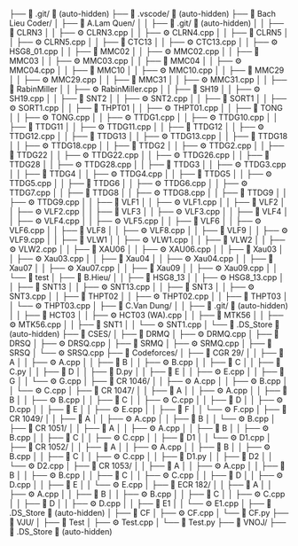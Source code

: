 ├── 📁 .git/ 🚫 (auto-hidden)
├── 📁 .vscode/ 🚫 (auto-hidden)
├── 📁 Bach Lieu Coder/
│   ├── 📁 A.Lam Quen/
│   │   ├── 📁 .git/ 🚫 (auto-hidden)
│   │   ├── 📄 CLRN3
│   │   ├── ⚙️ CLRN3.cpp
│   │   ├── ⚙️ CLRN4.cpp
│   │   ├── 📄 CLRN5
│   │   ├── ⚙️ CLRN5.cpp
│   │   ├── 📄 CTC13
│   │   ├── ⚙️ CTC13.cpp
│   │   ├── ⚙️ HSG8_01.cpp
│   │   ├── 📄 MMC02
│   │   ├── ⚙️ MMC02.cpp
│   │   ├── 📄 MMC03
│   │   ├── ⚙️ MMC03.cpp
│   │   ├── 📄 MMC04
│   │   ├── ⚙️ MMC04.cpp
│   │   ├── 📄 MMC10
│   │   ├── ⚙️ MMC10.cpp
│   │   ├── 📄 MMC29
│   │   ├── ⚙️ MMC29.cpp
│   │   ├── 📄 MMC31
│   │   ├── ⚙️ MMC31.cpp
│   │   ├── 📄 RabinMiller
│   │   ├── ⚙️ RabinMiller.cpp
│   │   ├── 📄 SH19
│   │   ├── ⚙️ SH19.cpp
│   │   ├── 📄 SNT2
│   │   ├── ⚙️ SNT2.cpp
│   │   ├── 📄 SORT1
│   │   ├── ⚙️ SORT1.cpp
│   │   ├── 📄 THPT01
│   │   ├── ⚙️ THPT01.cpp
│   │   ├── 📄 TONG
│   │   ├── ⚙️ TONG.cpp
│   │   ├── ⚙️ TTDG1.cpp
│   │   ├── ⚙️ TTDG10.cpp
│   │   ├── 📄 TTDG11
│   │   ├── ⚙️ TTDG11.cpp
│   │   ├── 📄 TTDG12
│   │   ├── ⚙️ TTDG12.cpp
│   │   ├── 📄 TTDG13
│   │   ├── ⚙️ TTDG13.cpp
│   │   ├── 📄 TTDG18
│   │   ├── ⚙️ TTDG18.cpp
│   │   ├── 📄 TTDG2
│   │   ├── ⚙️ TTDG2.cpp
│   │   ├── 📄 TTDG22
│   │   ├── ⚙️ TTDG22.cpp
│   │   ├── ⚙️ TTDG26.cpp
│   │   ├── 📄 TTDG28
│   │   ├── ⚙️ TTDG28.cpp
│   │   ├── 📄 TTDG3
│   │   ├── ⚙️ TTDG3.cpp
│   │   ├── 📄 TTDG4
│   │   ├── ⚙️ TTDG4.cpp
│   │   ├── 📄 TTDG5
│   │   ├── ⚙️ TTDG5.cpp
│   │   ├── 📄 TTDG6
│   │   ├── ⚙️ TTDG6.cpp
│   │   ├── ⚙️ TTDG7.cpp
│   │   ├── 📄 TTDG8
│   │   ├── ⚙️ TTDG8.cpp
│   │   ├── 📄 TTDG9
│   │   ├── ⚙️ TTDG9.cpp
│   │   ├── 📄 VLF1
│   │   ├── ⚙️ VLF1.cpp
│   │   ├── 📄 VLF2
│   │   ├── ⚙️ VLF2.cpp
│   │   ├── 📄 VLF3
│   │   ├── ⚙️ VLF3.cpp
│   │   ├── 📄 VLF4
│   │   ├── ⚙️ VLF4.cpp
│   │   ├── ⚙️ VLF5.cpp
│   │   ├── 📄 VLF6
│   │   ├── ⚙️ VLF6.cpp
│   │   ├── 📄 VLF8
│   │   ├── ⚙️ VLF8.cpp
│   │   ├── 📄 VLF9
│   │   ├── ⚙️ VLF9.cpp
│   │   ├── 📄 VLW1
│   │   ├── ⚙️ VLW1.cpp
│   │   ├── 📄 VLW2
│   │   ├── ⚙️ VLW2.cpp
│   │   ├── 📄 XAU06
│   │   ├── ⚙️ XAU06.cpp
│   │   ├── 📄 Xau03
│   │   ├── ⚙️ Xau03.cpp
│   │   ├── 📄 Xau04
│   │   ├── ⚙️ Xau04.cpp
│   │   ├── 📄 Xau07
│   │   ├── ⚙️ Xau07.cpp
│   │   ├── 📄 Xau09
│   │   ├── ⚙️ Xau09.cpp
│   │   └── 📄 test
│   ├── 📁 B.Hieu/
│   │   ├── 📄 HSG8_13
│   │   ├── ⚙️ HSG8_13.cpp
│   │   ├── 📄 SNT13
│   │   ├── ⚙️ SNT13.cpp
│   │   ├── 📄 SNT3
│   │   ├── ⚙️ SNT3.cpp
│   │   ├── 📄 THPT02
│   │   ├── ⚙️ THPT02.cpp
│   │   ├── 📄 THPT03
│   │   └── ⚙️ THPT03.cpp
│   ├── 📁 C.Van Dung/
│   │   ├── 📁 .git/ 🚫 (auto-hidden)
│   │   ├── 📄 HCT03
│   │   ├── ⚙️ HCT03 (WA).cpp
│   │   ├── 📄 MTK56
│   │   ├── ⚙️ MTK56.cpp
│   │   ├── 📄 SNT1
│   │   └── ⚙️ SNT1.cpp
│   └── 📄 .DS_Store 🚫 (auto-hidden)
├── 📁 CSES/
│   ├── 📄 DRMQ
│   ├── ⚙️ DRMQ.cpp
│   ├── 📄 DRSQ
│   ├── ⚙️ DRSQ.cpp
│   ├── 📄 SRMQ
│   ├── ⚙️ SRMQ.cpp
│   ├── 📄 SRSQ
│   └── ⚙️ SRSQ.cpp
├── 📁 Codeforces/
│   ├── 📁 CGR 29/
│   │   ├── 📄 A
│   │   ├── ⚙️ A.cpp
│   │   ├── 📄 B
│   │   ├── ⚙️ B.cpp
│   │   ├── 📄 C
│   │   ├── 🐍 C.py
│   │   ├── 📄 D
│   │   ├── 🐍 D.py
│   │   ├── 📄 E
│   │   ├── ⚙️ E.cpp
│   │   ├── 📄 G
│   │   └── ⚙️ G.cpp
│   ├── 📁 CR 1046/
│   │   ├── ⚙️ A.cpp
│   │   ├── ⚙️ B.cpp
│   │   └── ⚙️ C.cpp
│   ├── 📁 CR 1047/
│   │   ├── 📄 A
│   │   ├── ⚙️ A.cpp
│   │   ├── 📄 B
│   │   ├── ⚙️ B.cpp
│   │   ├── 📄 C
│   │   ├── ⚙️ C.cpp
│   │   ├── 📄 D
│   │   ├── ⚙️ D.cpp
│   │   ├── 📄 E
│   │   ├── ⚙️ E.cpp
│   │   ├── 📄 F
│   │   └── ⚙️ F.cpp
│   ├── 📁 CR 1049/
│   │   ├── 📄 A
│   │   ├── ⚙️ A.cpp
│   │   ├── 📄 B
│   │   └── ⚙️ B.cpp
│   ├── 📁 CR 1051/
│   │   ├── 📄 A
│   │   ├── ⚙️ A.cpp
│   │   ├── 📄 B
│   │   ├── ⚙️ B.cpp
│   │   ├── 📄 C
│   │   ├── ⚙️ C.cpp
│   │   ├── 📄 D1
│   │   └── ⚙️ D1.cpp
│   ├── 📁 CR 1052/
│   │   ├── 📄 A
│   │   ├── ⚙️ A.cpp
│   │   ├── 📄 B
│   │   ├── ⚙️ B.cpp
│   │   ├── 📄 C
│   │   ├── ⚙️ C.cpp
│   │   ├── 🐍 D1.py
│   │   ├── 📄 D2
│   │   └── ⚙️ D2.cpp
│   ├── 📁 CR 1053/
│   │   ├── 📄 A
│   │   ├── ⚙️ A.cpp
│   │   ├── 📄 B
│   │   ├── ⚙️ B.cpp
│   │   ├── 📄 C
│   │   ├── ⚙️ C.cpp
│   │   ├── 📄 D
│   │   ├── ⚙️ D.cpp
│   │   ├── 📄 E
│   │   └── ⚙️ E.cpp
│   ├── 📁 ECR 182/
│   │   ├── 📄 A
│   │   ├── ⚙️ A.cpp
│   │   ├── 📄 B
│   │   ├── ⚙️ B.cpp
│   │   ├── 📄 C
│   │   ├── ⚙️ C.cpp
│   │   ├── 📄 D
│   │   ├── ⚙️ D.cpp
│   │   ├── 📄 E1
│   │   └── ⚙️ E1.cpp
│   ├── 📄 .DS_Store 🚫 (auto-hidden)
│   ├── 📄 CF
│   ├── ⚙️ CF.cpp
│   └── 🐍 CF.py
├── 📁 VJU/
│   ├── 📄 Test
│   ├── ⚙️ Test.cpp
│   └── 🐍 Test.py
├── 📁 VNOJ/
├── 📄 .DS_Store 🚫 (auto-hidden)